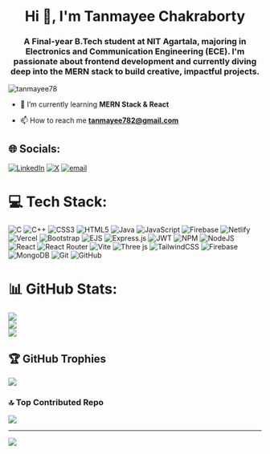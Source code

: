 <h1 align="center">Hi 👋, I'm Tanmayee Chakraborty</h1>
<h3 align="center">A Final-year B.Tech student at NIT Agartala, majoring in Electronics and Communication Engineering (ECE). I'm passionate about frontend development and currently diving deep into the MERN stack to build creative, impactful projects.</h3>

<p align="left"> <img src="https://komarev.com/ghpvc/?username=tanmayee78&label=Profile%20views&color=0e75b6&style=flat" alt="tanmayee78" /> </p>


- 🌱 I’m currently learning **MERN Stack & React**

- 📫 How to reach me **tanmayee782@gmail.com**


## 🌐 Socials:
[![LinkedIn](https://img.shields.io/badge/LinkedIn-%230077B5.svg?logo=linkedin&logoColor=white)](https://linkedin.com/in/https://www.linkedin.com/in/tanmayee-chakraborty-010b37292/) [![X](https://img.shields.io/badge/X-black.svg?logo=X&logoColor=white)](https://x.com/https://x.com/TanmayeeonTrack) [![email](https://img.shields.io/badge/Email-D14836?logo=gmail&logoColor=white)](mailto:tanmayee782@gmail.com) 

# 💻 Tech Stack:
![C](https://img.shields.io/badge/c-%2300599C.svg?style=plastic&logo=c&logoColor=white) ![C++](https://img.shields.io/badge/c++-%2300599C.svg?style=plastic&logo=c%2B%2B&logoColor=white) ![CSS3](https://img.shields.io/badge/css3-%231572B6.svg?style=plastic&logo=css3&logoColor=white) ![HTML5](https://img.shields.io/badge/html5-%23E34F26.svg?style=plastic&logo=html5&logoColor=white) ![Java](https://img.shields.io/badge/java-%23ED8B00.svg?style=plastic&logo=openjdk&logoColor=white) ![JavaScript](https://img.shields.io/badge/javascript-%23323330.svg?style=plastic&logo=javascript&logoColor=%23F7DF1E) ![Firebase](https://img.shields.io/badge/firebase-%23039BE5.svg?style=plastic&logo=firebase) ![Netlify](https://img.shields.io/badge/netlify-%23000000.svg?style=plastic&logo=netlify&logoColor=#00C7B7) ![Vercel](https://img.shields.io/badge/vercel-%23000000.svg?style=plastic&logo=vercel&logoColor=white) ![Bootstrap](https://img.shields.io/badge/bootstrap-%238511FA.svg?style=plastic&logo=bootstrap&logoColor=white) ![EJS](https://img.shields.io/badge/ejs-%23B4CA65.svg?style=plastic&logo=ejs&logoColor=black) ![Express.js](https://img.shields.io/badge/express.js-%23404d59.svg?style=plastic&logo=express&logoColor=%2361DAFB) ![JWT](https://img.shields.io/badge/JWT-black?style=plastic&logo=JSON%20web%20tokens) ![NPM](https://img.shields.io/badge/NPM-%23CB3837.svg?style=plastic&logo=npm&logoColor=white) ![NodeJS](https://img.shields.io/badge/node.js-6DA55F?style=plastic&logo=node.js&logoColor=white) ![React](https://img.shields.io/badge/react-%2320232a.svg?style=plastic&logo=react&logoColor=%2361DAFB) ![React Router](https://img.shields.io/badge/React_Router-CA4245?style=plastic&logo=react-router&logoColor=white) ![Vite](https://img.shields.io/badge/vite-%23646CFF.svg?style=plastic&logo=vite&logoColor=white) ![Three js](https://img.shields.io/badge/threejs-black?style=plastic&logo=three.js&logoColor=white) ![TailwindCSS](https://img.shields.io/badge/tailwindcss-%2338B2AC.svg?style=plastic&logo=tailwind-css&logoColor=white) ![Firebase](https://img.shields.io/badge/firebase-a08021?style=plastic&logo=firebase&logoColor=ffcd34) ![MongoDB](https://img.shields.io/badge/MongoDB-%234ea94b.svg?style=plastic&logo=mongodb&logoColor=white) ![Git](https://img.shields.io/badge/git-%23F05033.svg?style=plastic&logo=git&logoColor=white) ![GitHub](https://img.shields.io/badge/github-%23121011.svg?style=plastic&logo=github&logoColor=white)
# 📊 GitHub Stats:
![](https://github-readme-stats.vercel.app/api?username=tanmayee78&theme=neon&hide_border=true&include_all_commits=false&count_private=false)<br/>
![](https://nirzak-streak-stats.vercel.app/?user=tanmayee78&theme=neon&hide_border=true)<br/>
![](https://github-readme-stats.vercel.app/api/top-langs/?username=tanmayee78&theme=neon&hide_border=true&include_all_commits=false&count_private=false&layout=compact)

## 🏆 GitHub Trophies
![](https://github-profile-trophy.vercel.app/?username=tanmayee78&theme=radical&no-frame=false&no-bg=true&margin-w=4)

### 🔝 Top Contributed Repo
![](https://github-contributor-stats.vercel.app/api?username=tanmayee78&limit=5&theme=neon&combine_all_yearly_contributions=true)

---
[![](https://visitcount.itsvg.in/api?id=tanmayee78&icon=0&color=0)](https://visitcount.itsvg.in)

<!-- Proudly created with GPRM ( https://gprm.itsvg.in ) -->
